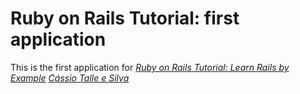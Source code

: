 # Ruby on Rails Tutorial: first application

This is the first application for
[*Ruby on Rails Tutorial: Learn Rails by Example*](http://railstutorial.org/) 
[*Cássio Talle e Silva*](http://cassiotalle.wordpress.com)


